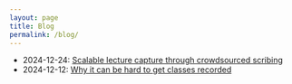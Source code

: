 ```yaml
---
layout: page
title: Blog
permalink: /blog/
---
```


- 2024-12-24: [Scalable lecture capture through crowdsourced scribing](https://ashay.io/blog/crowdsourcing-lecture-scribing/)
- 2024-12-12: [Why it can be hard to get classes recorded](https://ashay.io/blog/why-recording-classes-is-hard/)
